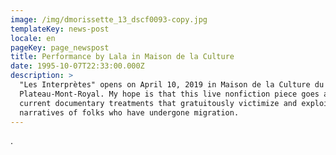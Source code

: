 ```yaml
---
image: /img/dmorissette_13_dscf0093-copy.jpg
templateKey: news-post
locale: en
pageKey: page_newspost
title: Performance by Lala in Maison de la Culture
date: 1995-10-07T22:33:00.000Z
description: >
  "Les Interprètes" opens on April 10, 2019 in Maison de la Culture du
  Plateau-Mont-Royal. My hope is that this live nonfiction piece goes against
  current documentary treatments that gratuitously victimize and exploit the
  narratives of folks who have undergone migration.
---
```

.

